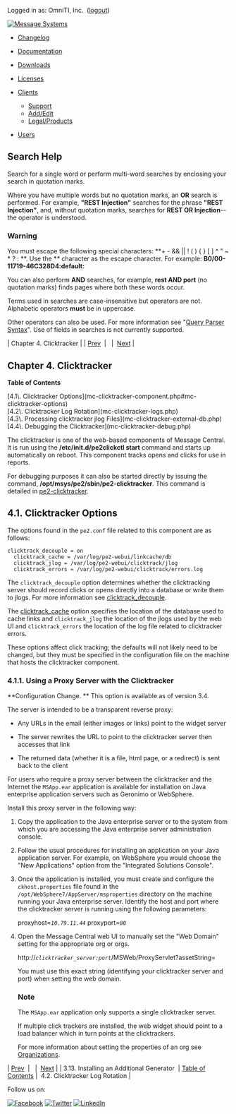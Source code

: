 Logged in as: OmniTI, Inc.  ([logout](https://support.messagesystems.com/logout.php))

[![Message Systems](https://support.messagesystems.com/images/ms-white205.png)](https://support.messagesystems.com/start.php) 

*   [Changelog](https://support.messagesystems.com/start.php?show=changelog)
*   [Documentation](https://support.messagesystems.com/docs/)
*   [Downloads](https://support.messagesystems.com/start.php)

*   [Licenses](https://support.messagesystems.com/license_summary.php)
*   <a href="">Clients</a>
    *   [Support](https://support.messagesystems.com/cs.php)
    *   [Add/Edit](https://support.messagesystems.com/edit_client.php)
    *   [Legal/Products](https://support.messagesystems.com/edit_products.php)
*   [Users](https://support.messagesystems.com/edit_customer.php)

## Search Help

Search for a single word or perform multi-word searches by enclosing your search in quotation marks.

Where you have multiple words but no quotation marks, an **OR** search is performed. For example, **"REST Injection"** searches for the phrase **"REST Injection"**, and, without quotation marks, searches for **REST OR Injection**--the operator is understood.

### Warning

You must escape the following special characters: **+ - && || ! ( ) { } [ ] ^ " ~ * ? : \**. Use the **\** character as the escape character. For example: **B0/00-11719-46C328D4\:default\:**

You can also perform **AND** searches, for example, **rest AND port** (no quotation marks) finds pages where both these words occur.

Terms used in searches are case-insensitive but operators are not. Alphabetic operators **must** be in uppercase.

Other operators can also be used. For more information see "[Query Parser Syntax](https://lucene.apache.org/core/old_versioned_docs/versions/3_0_0/queryparsersyntax.html)". Use of fields in searches is not currently supported.

| Chapter 4. Clicktracker |
| [Prev](mc-post-installation.second.generator.php)  |   |  [Next](mc-clicktracker-logs.php) |

## Chapter 4. Clicktracker

**Table of Contents**

<dl class="toc">

<dt>[4.1\. Clicktracker Options](mc-clicktracker-component.php#mc-clicktracker-options)</dt>

<dt>[4.2\. Clicktracker Log Rotation](mc-clicktracker-logs.php)</dt>

<dt>[4.3\. Processing clicktracker jlog Files](mc-clicktracker-external-db.php)</dt>

<dt>[4.4\. Debugging the Clicktracker](mc-clicktracker-debug.php)</dt>

</dl>

The clicktracker is one of the web-based components of Message Central. It is run using the **/etc/init.d/pe2clickctl start**       command and starts up automatically on reboot. This component tracks opens and clicks for use in reports.

For debugging purposes it can also be started directly by issuing the command, **/opt/msys/pe2/sbin/pe2-clicktracker**. This command is detailed in [pe2-clicktracker](mc-clicktracker.php "pe2-clicktracker").

## 4.1. Clicktracker Options

The options found in the `pe2.conf` file related to this component are as follows:

```
clicktrack_decouple = on
  clicktrack_cache = /var/log/pe2-webui/linkcache/db
  clicktrack_jlog = /var/log/pe2-webui/clicktrack/jlog
  clicktrack_errors = /var/log/pe2-webui/clicktrack/errors.log
```

The `clicktrack_decouple` option determines whether the clicktracking server should record clicks or opens directly into a database or write them to jlogs. For more information see [clicktrack_decouple](conf.clicktrack_decouple.php "clicktrack_decouple").

The [clicktrack_cache](conf.clicktrack_cache.php "clicktrack_cache") option specifies the location of the database used to cache links and `clicktrack_jlog` the location of the jlogs used by the web UI and `clicktrack_errors` the location of the log file related to clicktracker errors.

These options affect click tracking; the defaults will not likely need to be changed, but they must be specified in the configuration file on the machine that hosts the clicktracker component.

### 4.1.1. Using a Proxy Server with the Clicktracker

**Configuration Change. ** This option is available as of version 3.4.

The server is intended to be a transparent reverse proxy:

*   Any URLs in the email (either images or links) point to the widget server

*   The server rewrites the URL to point to the clicktracker server then accesses that link

*   The returned data (whether it is a file, html page, or a redirect) is sent back to the client

For users who require a proxy server between the clicktracker and the Internet the `MSApp.ear` application is available for installation on Java enterprise application servers such as Geronimo or WebSphere.

Install this proxy server in the following way:

1.  Copy the application to the Java enterprise server or to the system from which you are accessing the Java enterprise server administration console.

2.  Follow the usual procedures for installing an application on your Java application server. For example, on WebSphere you would choose the "New Applications" option from the "Integrated Solutions Console".

3.  Once the application is installed, you must create and configure the `ckhost.properties` file found in the `/opt/WebSphere7/AppServer/msproperties` directory on the machine running your Java enterprise server. Identify the host and port where the clicktracker server is running using the following parameters:

    proxyhost=*`10.79.11.44`*
    proxyport=*`80`*
4.  Open the Message Central web UI to manually set the "Web Domain" setting for the appropriate org or orgs.

    http://*`clicktracker_server:port`*/MSWeb/ProxyServlet?assetString=

    You must use this exact string (identifying your clicktracker server and port) when setting the web domain.

    ### Note

    The `MSApp.ear` application only supports a single clicktracker server.

    If multiple click trackers are installed, the web widget should point to a load balancer which in turn points at the clicktrackers.

    For more information about setting the properties of an org see [Organizations](https://support.messagesystems.com/docs/web-mc-user/mc3-administration.php#mc3-administration-orgs).

| [Prev](mc-post-installation.second.generator.php)  |   |  [Next](mc-clicktracker-logs.php) |
| 3.13. Installing an Additional Generator  | [Table of Contents](index.php) |  4.2. Clicktracker Log Rotation |

Follow us on:

[![Facebook](https://support.messagesystems.com/images/icon-facebook.png)](http://www.facebook.com/messagesystems) [![Twitter](https://support.messagesystems.com/images/icon-twitter.png)](http://twitter.com/#!/MessageSystems) [![LinkedIn](https://support.messagesystems.com/images/icon-linkedin.png)](http://www.linkedin.com/company/message-systems)